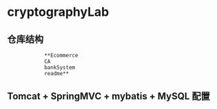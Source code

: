 # cryptographyLab

## 仓库结构
                **Ecommerce
                CA
                bankSystem
                readme**
## Tomcat + SpringMVC + mybatis + MySQL 配置
